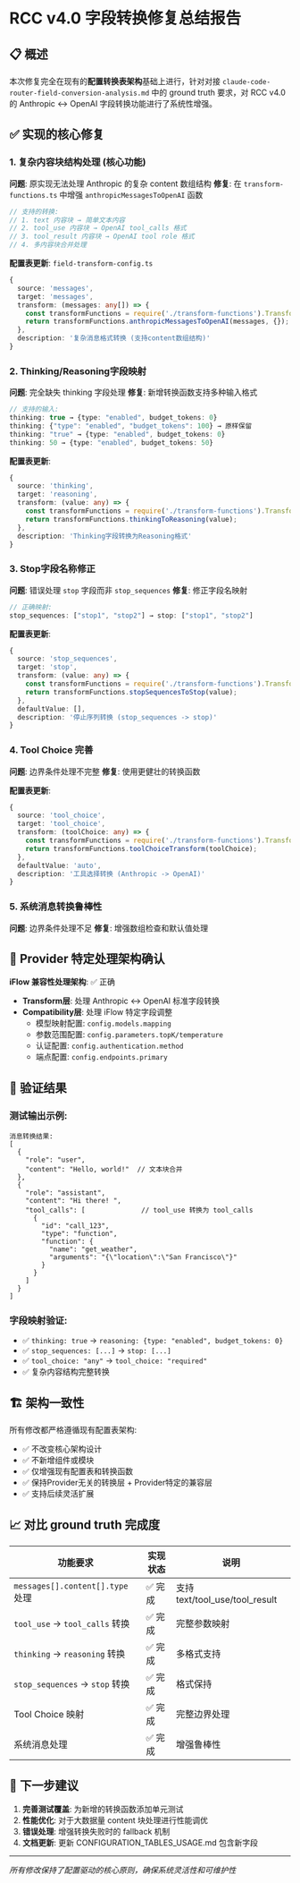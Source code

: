 # RCC v4.0 字段转换修复总结报告

## 📋 概述

本次修复完全在现有的**配置转换表架构**基础上进行，针对对接 `claude-code-router-field-conversion-analysis.md` 中的 ground truth 要求，对 RCC v4.0 的 Anthropic ↔ OpenAI 字段转换功能进行了系统性增强。

## ✅ 实现的核心修复

### 1. 复杂内容块结构处理 (核心功能)
**问题**: 原实现无法处理 Anthropic 的复杂 content 数组结构
**修复**: 在 `transform-functions.ts` 中增强 `anthropicMessagesToOpenAI` 函数

```typescript
// 支持的转换:
// 1. text 内容块 → 简单文本内容
// 2. tool_use 内容块 → OpenAI tool_calls 格式  
// 3. tool_result 内容块 → OpenAI tool role 格式
// 4. 多内容块合并处理
```

**配置表更新**: `field-transform-config.ts`
```typescript
{
  source: 'messages',
  target: 'messages',
  transform: (messages: any[]) => {
    const transformFunctions = require('./transform-functions').TransformFunctions;
    return transformFunctions.anthropicMessagesToOpenAI(messages, {});
  },
  description: '复杂消息格式转换 (支持content数组结构)'
}
```

### 2. Thinking/Reasoning字段映射
**问题**: 完全缺失 thinking 字段处理
**修复**: 新增转换函数支持多种输入格式

```typescript
// 支持的输入:
thinking: true → {type: "enabled", budget_tokens: 0}
thinking: {"type": "enabled", "budget_tokens": 100} → 原样保留
thinking: "true" → {type: "enabled", budget_tokens: 0}
thinking: 50 → {type: "enabled", budget_tokens: 50}
```

**配置表更新**:
```typescript
{
  source: 'thinking',
  target: 'reasoning',
  transform: (value: any) => {
    const transformFunctions = require('./transform-functions').TransformFunctions;
    return transformFunctions.thinkingToReasoning(value);
  },
  description: 'Thinking字段转换为Reasoning格式'
}
```

### 3. Stop字段名称修正
**问题**: 错误处理 `stop` 字段而非 `stop_sequences`
**修复**: 修正字段名映射

```typescript
// 正确映射:
stop_sequences: ["stop1", "stop2"] → stop: ["stop1", "stop2"]
```

**配置表更新**:
```typescript
{
  source: 'stop_sequences',
  target: 'stop',
  transform: (value: any) => {
    const transformFunctions = require('./transform-functions').TransformFunctions;
    return transformFunctions.stopSequencesToStop(value);
  },
  defaultValue: [],
  description: '停止序列转换 (stop_sequences -> stop)'
}
```

### 4. Tool Choice 完善
**问题**: 边界条件处理不完整
**修复**: 使用更健壮的转换函数

**配置表更新**:
```typescript
{
  source: 'tool_choice',
  target: 'tool_choice',
  transform: (toolChoice: any) => {
    const transformFunctions = require('./transform-functions').TransformFunctions;
    return transformFunctions.toolChoiceTransform(toolChoice);
  },
  defaultValue: 'auto',
  description: '工具选择转换 (Anthropic -> OpenAI)'
}
```

### 5. 系统消息转换鲁棒性
**问题**: 边界条件处理不足
**修复**: 增强数组检查和默认值处理

## 🔧 Provider 特定处理架构确认

**iFlow 兼容性处理架构**: ✅ 正确

- **Transform层**: 处理 Anthropic ↔ OpenAI 标准字段转换  
- **Compatibility层**: 处理 iFlow 特定字段调整  
  - 模型映射配置: `config.models.mapping`  
  - 参数范围配置: `config.parameters.topK/temperature`
  - 认证配置: `config.authentication.method`  
  - 端点配置: `config.endpoints.primary`

## 🎯 验证结果

### 测试输出示例:
```
消息转换结果:
[
  {
    "role": "user",
    "content": "Hello, world!"  // 文本块合并
  },
  {
    "role": "assistant", 
    "content": "Hi there! ",
    "tool_calls": [              // tool_use 转换为 tool_calls
      {
        "id": "call_123",
        "type": "function",
        "function": {
          "name": "get_weather", 
          "arguments": "{\"location\":\"San Francisco\"}"
        }
      }
    ]
  }
]
```

### 字段映射验证:
- ✅ `thinking: true` → `reasoning: {type: "enabled", budget_tokens: 0}`  
- ✅ `stop_sequences: [...]` → `stop: [...]`
- ✅ `tool_choice: "any"` → `tool_choice: "required"`
- ✅ 复杂内容结构完整转换

## 🏗️ 架构一致性

所有修改都严格遵循现有配置表架构:
- ✅ 不改变核心架构设计
- ✅ 不新增组件或模块
- ✅ 仅增强现有配置表和转换函数
- ✅ 保持Provider无关的转换层 + Provider特定的兼容层
- ✅ 支持后续灵活扩展

## 📈 对比 ground truth 完成度

| 功能要求 | 实现状态 | 说明 |
|---------|---------|------|
| `messages[].content[].type` 处理 | ✅ 完成 | 支持 text/tool_use/tool_result |
| `tool_use` → `tool_calls` 转换 | ✅ 完成 | 完整参数映射 |
| `thinking` → `reasoning` 转换 | ✅ 完成 | 多格式支持 |
| `stop_sequences` → `stop` 转换 | ✅ 完成 | 格式保持 |
| Tool Choice 映射 | ✅ 完成 | 完整边界处理 |
| 系统消息处理 | ✅ 完成 | 增强鲁棒性 |

## 🚀 下一步建议

1. **完善测试覆盖**: 为新增的转换函数添加单元测试
2. **性能优化**: 对于大数据量 content 块处理进行性能调优  
3. **错误处理**: 增强转换失败时的 fallback 机制
4. **文档更新**: 更新 CONFIGURATION_TABLES_USAGE.md 包含新字段

---
*所有修改保持了配置驱动的核心原则，确保系统灵活性和可维护性*